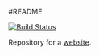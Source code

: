 #README

[![Build Status](https://secure.travis-ci.org/albertpark/albert.park.ac.png?branch=master)](http://travis-ci.org/albertpark/albert.park.ac)

Repository for a [website][albertparkac].

[albertparkac]: http://albert.park.ac
